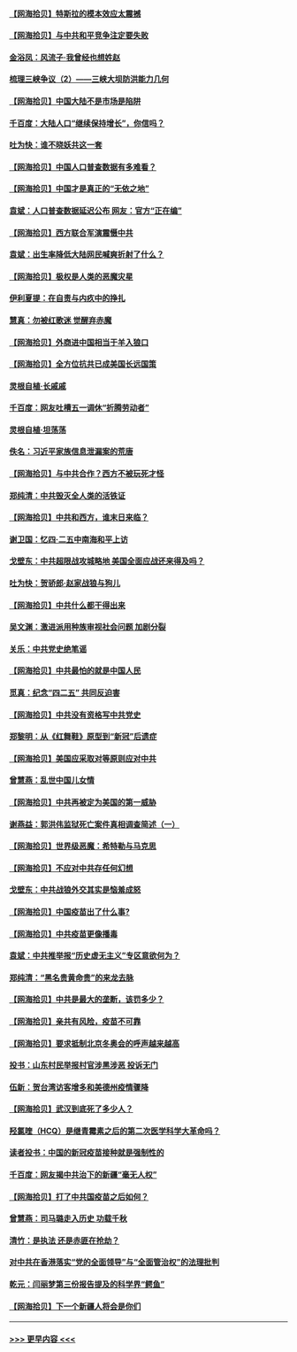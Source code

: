 #### [【网海拾贝】特斯拉的模本效应太震撼](../pages/nsc993/n12925626.md?t=05060401) 
#### [【网海拾贝】与中共和平竞争注定要失败](../pages/nsc993/n12923326.md?t=05060401) 
#### [金浴凤：风流子‧我曾经也想姓赵](../pages/nsc993/n12920911.md?t=05060401) 
#### [梳理三峡争议（2）——三峡大坝防洪能力几何](../pages/nsc993/n12920173.md?t=05060401) 
#### [【网海拾贝】中国大陆不是市场是陷阱](../pages/nsc993/n12920143.md?t=05060401) 
#### [千百度：大陆人口“继续保持增长”，你信吗？](../pages/nsc993/n12918946.md?t=05060401) 
#### [吐为快：谁不晓妖共这一套](../pages/nsc993/n12918941.md?t=05060401) 
#### [【网海拾贝】中国人口普查数据有多难看？](../pages/nsc993/n12917822.md?t=05060401) 
#### [【网海拾贝】中国才是真正的“无依之地”](../pages/nsc993/n12915845.md?t=05060401) 
#### [袁斌：人口普查数据延迟公布 网友：官方“正在编”](../pages/nsc993/n12915748.md?t=05060401) 
#### [【网海拾贝】西方联合军演震慑中共](../pages/nsc993/n12913466.md?t=05060401) 
#### [袁斌：出生率降低大陆网民喊爽折射了什么？](../pages/nsc993/n12913365.md?t=05060401) 
#### [【网海拾贝】极权是人类的恶魔灾星](../pages/nsc993/n12910697.md?t=05060401) 
#### [伊利夏提：在自责与内疚中的挣扎](../pages/nsc993/n12910493.md?t=05060401) 
#### [慧真：勿被红歌迷 觉醒弃赤魔](../pages/nsc993/n12910485.md?t=05060401) 
#### [【网海拾贝】外商进中国相当于羊入狼口](../pages/nsc993/n12908274.md?t=05060401) 
#### [【网海拾贝】全方位抗共已成美国长远国策](../pages/nsc993/n12906878.md?t=05060401) 
#### [灵根自植‧长戚戚](../pages/nsc993/n12905585.md?t=05060401) 
#### [千百度：网友吐槽五一调休“折腾劳动者”](../pages/nsc993/n12905934.md?t=05060401) 
#### [灵根自植‧坦荡荡](../pages/nsc993/n12905562.md?t=05060401) 
#### [佚名：习近平家族信息泄漏案的荒唐](../pages/nsc993/n12904705.md?t=05060401) 
#### [【网海拾贝】与中共合作？西方不被玩死才怪](../pages/nsc993/n12903873.md?t=05060401) 
#### [郑纯清：中共毁灭全人类的活铁证](../pages/nsc993/n12903785.md?t=05060401) 
#### [【网海拾贝】中共和西方，谁末日来临？](../pages/nsc993/n12903482.md?t=05060401) 
#### [谢卫国：忆四‧二五中南海和平上访](../pages/nsc993/n12902192.md?t=05060401) 
#### [戈壁东：中共超限战攻城略地 美国全面应战还来得及吗？](../pages/nsc993/n12902297.md?t=05060401) 
#### [吐为快：贺骄郎‧赵家战狼与狗儿](../pages/nsc993/n12902280.md?t=05060401) 
#### [【网海拾贝】中共什么都干得出来](../pages/nsc993/n12897500.md?t=05060401) 
#### [吴文渊：激进派用种族审视社会问题 加剧分裂](../pages/nsc993/n12893881.md?t=05060401) 
#### [关乐：中共党史绝笔谣](../pages/nsc993/n12897270.md?t=05060401) 
#### [【网海拾贝】中共最怕的就是中国人民](../pages/nsc993/n12894705.md?t=05060401) 
#### [觅真：纪念“四二五” 共同反迫害](../pages/nsc993/n12894553.md?t=05060401) 
#### [【网海拾贝】中共没有资格写中共党史](../pages/nsc993/n12892231.md?t=05060401) 
#### [郑黎明：从《红舞鞋》原型到“新冠”后遗症](../pages/nsc993/n12890469.md?t=05060401) 
#### [【网海拾贝】美国应采取对等原则应对中共](../pages/nsc993/n12889176.md?t=05060401) 
#### [曾慧燕：乱世中国儿女情](../pages/nsc993/n12887931.md?t=05060401) 
#### [【网海拾贝】中共再被定为美国的第一威胁](../pages/nsc993/n12887580.md?t=05060401) 
#### [谢燕益：郭洪伟监狱死亡案件真相调查简述（一）](../pages/nsc993/n12885648.md?t=05060401) 
#### [【网海拾贝】世界级恶魔：希特勒与马克思](../pages/nsc993/n12884062.md?t=05060401) 
#### [【网海拾贝】不应对中共存任何幻想](../pages/nsc993/n12881460.md?t=05060401) 
#### [戈壁东：中共战狼外交其实是恼羞成怒](../pages/nsc993/n12880392.md?t=05060401) 
#### [【网海拾贝】中国疫苗出了什么事?](../pages/nsc993/n12879124.md?t=05060401) 
#### [【网海拾贝】中共疫苗更像播毒](../pages/nsc993/n12876631.md?t=05060401) 
#### [袁斌：中共推举报“历史虚无主义”专区意欲何为？](../pages/nsc993/n12876530.md?t=05060401) 
#### [郑纯清：“黑名贵黄命贵”的来龙去脉](../pages/nsc993/n12875589.md?t=05060401) 
#### [【网海拾贝】中共是最大的垄断，该罚多少？](../pages/nsc993/n12874006.md?t=05060401) 
#### [【网海拾贝】亲共有风险，疫苗不可靠](../pages/nsc993/n12872224.md?t=05060401) 
#### [【网海拾贝】要求抵制北京冬奥会的呼声越来越高](../pages/nsc993/n12868962.md?t=05060401) 
#### [投书：山东村民举报村官涉黑涉恶 投诉无门](../pages/nsc993/n12869726.md?t=05060401) 
#### [伍新：贺台湾访客增多和美德州疫情骤降](../pages/nsc993/n12865651.md?t=05060401) 
#### [【网海拾贝】武汉到底死了多少人？](../pages/nsc993/n12863707.md?t=05060401) 
#### [羟氯喹（HCQ）是继青霉素之后的第二次医学科学大革命吗？](../pages/nsc993/n12638564.md?t=05060401) 
#### [读者投书：中国的新冠疫苗接种就是强制性的](../pages/nsc993/n12859932.md?t=05060401) 
#### [千百度：网友揭中共治下的新疆“毫无人权”](../pages/nsc993/n12858385.md?t=05060401) 
#### [【网海拾贝】打了中共国疫苗之后如何？](../pages/nsc993/n12857866.md?t=05060401) 
#### [曾慧燕：司马璐走入历史 功载千秋](../pages/nsc993/n12856996.md?t=05060401) 
#### [清竹：是执法 还是赤匪在抢劫？](../pages/nsc993/n12856952.md?t=05060401) 
#### [对中共在香港落实“党的全面领导”与“全面管治权”的法理批判](../pages/nsc993/n12856929.md?t=05060401) 
#### [乾元：闫丽梦第三份报告提及的科学界“鳄鱼”](../pages/nsc993/n12855985.md?t=05060401) 
#### [【网海拾贝】下一个新疆人将会是你们](../pages/nsc993/n12855864.md?t=05060401) 

----
#### [ >>> 更早内容 <<< ](../indexes/nsc993-earlier.md)
